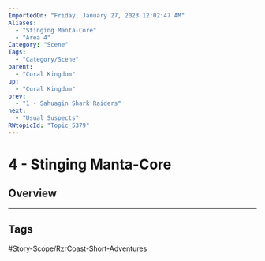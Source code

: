 ```yaml
---
ImportedOn: "Friday, January 27, 2023 12:02:47 AM"
Aliases:
  - "Stinging Manta-Core"
  - "Area 4"
Category: "Scene"
Tags:
  - "Category/Scene"
parent:
  - "Coral Kingdom"
up:
  - "Coral Kingdom"
prev:
  - "1 - Sahuagin Shark Raiders"
next:
  - "Usual Suspects"
RWtopicId: "Topic_5379"
---
```

# 4 - Stinging Manta-Core
## Overview

---
## Tags
#Story-Scope/RzrCoast-Short-Adventures

